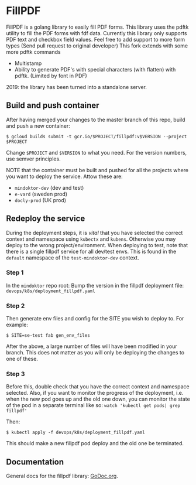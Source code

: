 # FillPDF

FillPDF is a golang library to easily fill PDF forms. This library uses the pdftk utility to fill the PDF forms with fdf data.
Currently this library only supports PDF text and checkbox field values. Feel free to add support to more form types (Send pull request to original developer)
This fork extends with some more pdftk commands

- Multistamp
- Ability to generate PDF's with special characters (with flatten) with pdftk. (Limited by font in PDF)

2019: the library has been turned into a standalone server.

## Build and push container

After having merged your changes to the master branch of this repo, build and push a new container:

`$ gcloud builds submit -t gcr.io/$PROJECT/fillpdf:v$VERSION --project $PROJECT`

Change `$PROJECT` and `$VERSION` to what you need. For the version numbers, use semver principles.

NOTE that the container must be built and pushed for all the projects where you want to deploy the service. Attow these are:

- `mindoktor-dev` (dev and test)
- `e-vard` (sweden prod)
- `docly-prod` (UK prod)

## Redeploy the service

During the deployment steps, it is _vital_ that you have selected the correct context and namespace using `kubectx` and `kubens`. Otherwise you may deploy to the wrong project/environment. When deploying to test, note that there is a single fillpdf service for all dev/test envs. This is found in the `default` namespace of the `test-mindoktor-dev` context.

### Step 1

In the `mindoktor` repo root: Bump the version in the fillpdf deployment file: `devops/k8s/deployment_fillpdf.yaml`

### Step 2

Then generate env files and config for the SITE you wish to deploy to. For example:

`$ SITE=se-test fab gen_env_files`

After the above, a large number of files will have been modified in your branch. This does not matter as you will only be deploying the changes to one of these.

### Step 3

Before this, double check that you have the correct context and namespace selected. Also, if you want to monitor the progress of the deployment, i.e. when the new pod goes up and the old one down, you can monitor the state of the pod in a separate terminal like so: `watch 'kubectl get pods| grep fillpdf'`

Then:

`$ kubectl apply -f devops/k8s/deployment_fillpdf.yaml`

This should make a new fillpdf pod deploy and the old one be terminated.

## Documentation

General docs for the fillpdf library: [GoDoc.org](https://godoc.org/github.com/desertbit/fillpdf).
